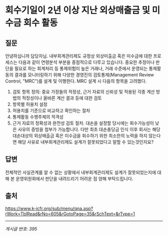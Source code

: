 # 회수기일이 2년 이상 지난 외상매출금 및 미수금 회수 활동

## 질문
안녕하십니까 담당자님.
내부회계관리제도 규정상 외상미출금 혹은 미수금에 대한 프로세스는 다음과 같이 연령분석 부분을 중점적으로 다루고 있습니다.
중요한 추정이나 판단을 필요로 하는 회계처리 등 통제위험이 높은 거래나, 거래 수준에서 운영되는 통제활동의 결과를 모니터링하기 위해 다양한 경영진의 검토통제(Management Review Control, "MRC")를 설계 및 이행한다. MRC 설계 시 다음의 항목을 고려했다.
1. 검토 항목 정의: 중요 가정들의 적정성, 근거 자료의 신뢰성 및 적용된 각종 계산 방법의 적정성이나 올바른 계산 결과 등에 대한 검토
2. 항목별 허용치 설정
3. 허용치를 기준으로 비교하고 확인하는 절차
4. 통제활동 수행주체의 적격성
5. 근거 자료의 정확성과 완전성 검토 절차.
대손을 설정할 당시에는 회수가능성이 낮은 사유의 증빙을 첨부가 가능합니다.
다만 최초 대손충당금 인식 이후 회사는 해당 대손대상의 외상매출금 혹은 미수금을 회수하기 위한 최소한의 노력을 하지 않는다면
해당 사유로 내부회계관리제도 설계가 잘못되었다고 말할 수 있는것인지요?

## 답변
전체적인 사실관계를 알 수 없는 상황에서 내부회계관리제도 설계가 잘못되었는지에 대해 본 운영위원회에서 판단을 내려드리기 어려운 점 양해 부탁드립니다.

## 출처
https://www.k-icfr.org/sub/menu/qna.asp?rWork=TblRead&rNo=605&rGotoPage=35&rSchText=&rType=1

---
*게시글 번호: 395*
